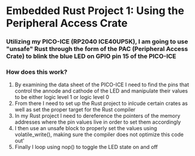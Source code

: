 # Embedded Rust Project 1: Using the Peripheral Access Crate
### Utilizing my  PICO-ICE (RP2040 ICE40UP5K), I am going to use "unsafe" Rust through the form of the PAC (Peripheral Access Crate) to blink the blue LED on GPIO pin 15 of the PICO-ICE


### How does this work?
1. By examining the data sheet of the  PICO-ICE I need to find the pins that control the annode and cathode of the LED and manipulate their values to be either logic level 1 or logic level 0
2. From there I need to set up the Rust project to inlcude certain crates as well as set the proper target for the Rust compiler
3. In my Rust project I need to dereference the pointers of the memory addresses where the pin values live in order to set them accordingly
4. I then use an unsafe block to properly set the values using volatile_write(), making sure the compiler does not optimize this code out'
5. Finally I loop using nop() to toggle the LED state on and off

